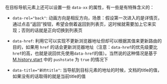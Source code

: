 在目标导航元素上还可以设置一些 `data-xx` 的属性，有一些是有特殊含义的：

* `data-rel="back"`: 动画方向是相反方向，场景：假设第一次进入的是详情页，通过点击“返回”按钮，希望会倒着返回到列表页，这时候就需要加上它来实现；否则的话就是正向切换到列表页

* `data-href`: 利用它可以实现不更新浏览器地址但却可以根据其值来更新路由的目的，如果用 `href` 的话会更新浏览器地址（注意：`data-href`的优先级要比`href`的高，也就是说回优先使用`data-href`的值）。当然说的这种情况是基于 [M.history.start](/M.history.start) 中的 `pushstate` 为 `true` 的情况下

* `data-title="新的title"`: 当导航到目标元素的地址的时候，文档的title的值，如果没有的话取得的就是当前title的值